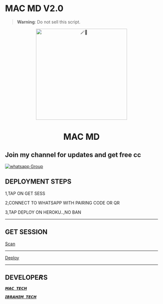 # MAC MD V2.0

> **Warning**: Do not sell this script.

<center>

<img alt=🪄🍪 height="300" src="https://files.catbox.moe/sti9pk.jpg">

</center>

<h1 align="center">MAC MD</h1>
 
## Join my channel for updates and get free cc
<a href="https://whatsapp.com/channel/0029VaWGyGVJZg48vgpHBa31" target="_blank">
    <img alt="whatsapp Group" src="https://img.shields.io/badge/ Whatsapp Support Channel -25D366?style=for-the-badge&logo=whatsapp&logoColor=white" />
  </a>
</p> 

## DEPLOYMENT STEPS
1,TAP ON GET SESS



2,CONNECT TO WHATSAPP WITH PAIRING CODE OR QR




3,TAP DEPLOY  ON HEROKU..,NO BAN

 <hr>

## GET SESSION
  
[Scan](https://mac-code.onrender.com)


*****

[Deploy](https://dashboard.heroku.com/new?template=https://github.com/Maccoder3/mac-ai)


 <hr>
 
## DEVELOPE𝙍S
[`𝙈𝘼𝘾 𝙏𝙀𝘾𝙃`](https://wa.me/256705036288)

[`𝙄𝘽𝙍𝘼𝙃𝙄𝙈 𝙏𝙀𝘾𝙃`](https://youtube.com/@ibrahimaitech?si=oL04gdgSsXhfHxJX)



